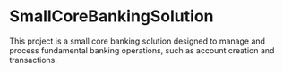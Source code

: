 # SmallCoreBankingSolution
This project is a small core banking solution designed to manage and process fundamental banking operations, such as account creation and transactions.
